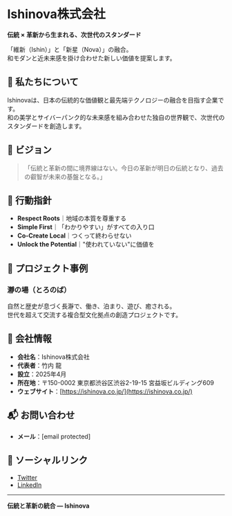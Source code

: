 # Ishinova株式会社

**伝統 × 革新から生まれる、次世代のスタンダード**

「維新（Ishin）」と「新星（Nova）」の融合。  
和モダンと近未来感を掛け合わせた新しい価値を提案します。

## 🌸 私たちについて

Ishinovaは、日本の伝統的な価値観と最先端テクノロジーの融合を目指す企業です。  
和の美学とサイバーパンク的な未来感を組み合わせた独自の世界観で、次世代のスタンダードを創造します。

## 🚀 ビジョン

> 「伝統と革新の間に境界線はない。今日の革新が明日の伝統となり、過去の叡智が未来の基盤となる。」

## 🧭 行動指針

- **Respect Roots**｜地域の本質を尊重する
- **Simple First**｜「わかりやすい」がすべての入り口
- **Co-Create Local**｜つくって終わらせない
- **Unlock the Potential**｜"使われていない"に価値を

## 🏡 プロジェクト事例

### 瀞の場（とろのば）

自然と歴史が息づく長瀞で、働き、泊まり、遊び、癒される。  
世代を超えて交流する複合型文化拠点の創造プロジェクトです。

## 🏢 会社情報

- **会社名**：Ishinova株式会社
- **代表者**：竹内 龍
- **設立**：2025年4月
- **所在地**：〒150-0002 東京都渋谷区渋谷2-19-15 宮益坂ビルディング609
- **ウェブサイト**：[https://ishinova.co.jp/](https://ishinova.co.jp/)

## 📬 お問い合わせ

- **メール**：[email protected]

## 🔗 ソーシャルリンク

- [Twitter](https://twitter.com/ishinova)
- [LinkedIn](https://www.linkedin.com/company/ishinova)

---

**伝統と革新の統合 — Ishinova**
